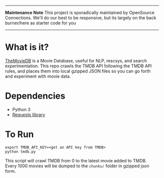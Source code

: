 ---------

**Maintenance Note** This project is sporadically maintained by OpenSource Connections. We'll do our best to be responsive, but its largely on the back burner/here as starter code for you

---------

# What is it?

[TheMovieDB](http://themoviedb.org) is a Movie Database, useful for NLP, rescsys, and search experimentation. This repo crawls the TMDB API following the TMDB API rules, and places them into local gzipped JSON files so you can go forth and experiment with movie data.

# Dependencies

- Python 3
- [Requests library](https://2.python-requests.org//en/master/)

# To Run

```
export TMDB_API_KEY=<get an API key from TMDB>
python tmdb.py
```

This script will crawl TMDB from 0 to the latest movie added to TMDB. Every 1000 movies will be dumped to the `chunks/` folder in gzipped json form. 
